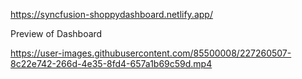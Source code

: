 https://syncfusion-shoppydashboard.netlify.app/


Preview of Dashboard


https://user-images.githubusercontent.com/85500008/227260507-8c22e742-266d-4e35-8fd4-657a1b69c59d.mp4

